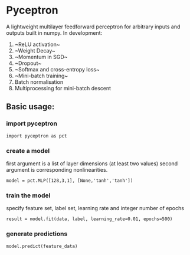 # Pyceptron
A lightweight multilayer feedforward perceptron for arbitrary inputs and outputs built in numpy. In development:

1. ~ReLU activation~
2. ~Weight Decay~
3. ~Momentum in SGD~
4. ~Dropout~
5. ~Softmax and cross-entropy loss~
6. ~Mini-batch training~
7. Batch normalisation
8. Multiprocessing for mini-batch descent

## Basic usage:

### import pyceptron
`import pyceptron as pct`

### create a model
first argument is a list of layer dimensions (at least two values) second argument is corresponding nonlinearities.

`model = pct.MLP([128,3,1], [None,'tanh','tanh'])`

### train the model
specify feature set, label set, learning rate and integer number of epochs

`result = model.fit(data, label, learning_rate=0.01, epochs=500)`

### generate predictions
`model.predict(feature_data)`
